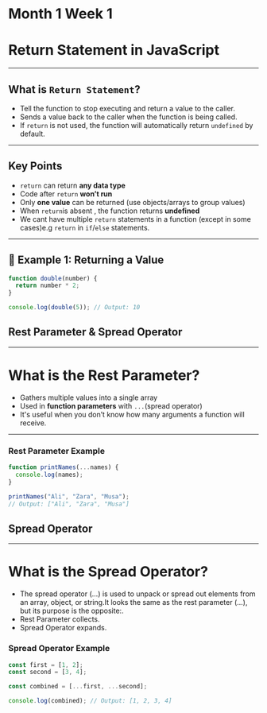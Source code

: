 # Month 1 Week 1
# Return Statement in JavaScript
---
## What is `Return Statement`?

- Tell the function to stop executing and return a value to the caller.
- Sends a value back to the caller when the function is being called.
- If `return` is not used, the function will automatically return `undefined` by default.

---

## Key Points

- `return` can return **any data type**
- Code after `return` **won’t run**
- Only **one value** can be returned (use objects/arrays to group values)
- When `return`is absent , the function returns **undefined**
- We cant have multiple `return` statements in a function (except in some cases)e.g `return` in `if`/`else` statements.

---

## 🔹 Example 1: Returning a Value

```js
function double(number) {
  return number * 2;
}

console.log(double(5)); // Output: 10
```
## Rest Parameter & Spread Operator
---

# What is the Rest Parameter?

- Gathers multiple values into a single array
- Used in **function parameters** with `...`(spread operator)
- It's useful when you don’t know how many arguments a function will receive.

---

### Rest Parameter Example

```js
function printNames(...names) {
  console.log(names);
}

printNames("Ali", "Zara", "Musa");
// Output: ["Ali", "Zara", "Musa"]
```
## Spread Operator
---
# What is the Spread Operator?
- The spread operator (...) is used to unpack or spread out elements from an array, object, or string.It looks the same as the rest parameter (...), but its purpose is the opposite:.
- Rest Parameter collects.
- Spread Operator expands.

### Spread Operator Example

```js
const first = [1, 2];
const second = [3, 4];

const combined = [...first, ...second];

console.log(combined); // Output: [1, 2, 3, 4]

```